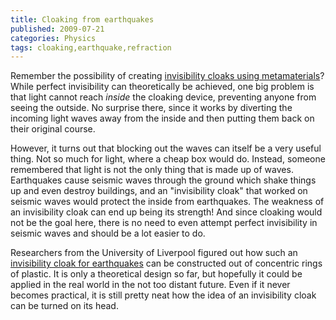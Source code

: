 ```yaml
---
title: Cloaking from earthquakes
published: 2009-07-21
categories: Physics
tags: cloaking,earthquake,refraction
---
```


Remember the possibility of creating <a
href="https://skullsinthestars.com/2008/08/13/the-cloaking-craze-a-look-at-the-original-papers/">invisibility
cloaks using metamaterials</a>?  While perfect invisibility can theoretically be achieved,
one big problem is that light cannot reach <em>inside</em> the cloaking device, preventing
anyone from seeing the outside.  No surprise there, since it works by diverting the
incoming light waves away from the inside and then putting them back on their original
course.

<!--more-->

However, it turns out that blocking out the waves can itself be a very useful thing.  Not
so much for light, where a cheap box would do.  Instead, someone remembered that light is
not the only thing that is made up of waves.  Earthquakes cause seismic waves through the
ground which shake things up and even destroy buildings, and an "invisibility cloak" that
worked on seismic waves would protect the inside from earthquakes.  The weakness of an
invisibility cloak can end up being its strength!  And since cloaking would not be the
goal here, there is no need to even attempt perfect invisibility in seismic waves and
should be a lot easier to do.

Researchers from the University of Liverpool figured out how such an <a
href="https://www.sciencedaily.com/releases/2009/07/090720105125.htm">invisibility cloak
for earthquakes</a> can be constructed out of concentric rings of plastic.  It is only a
theoretical design so far, but hopefully it could be applied in the real world in the not
too distant future.  Even if it never becomes practical, it is still pretty neat how the
idea of an invisibility cloak can be turned on its head.

